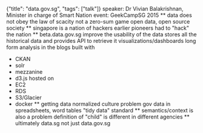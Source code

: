{"title": "data.gov.sg", "tags": ["talk"]}
speaker: Dr Vivian Balakrishnan, Minister in charge of Smart Nation
event: GeekCampSG 2015
** data does not obey the law of scacity
not a zero-sum game
open data, open source society
** singapore is a nation of hackers
earlier pioneers had to "hack" the nation
** beta.data.gov.sg
improve the usability of the data
stores all the historical data and provides API to retrieve it
visualizations/dashboards
long form analysis in the blogs
built with
* CKAN
* solr
* mezzanine
* d3.js
hosted on
* EC2
* RDS
* S3/Glacier
* docker
** getting data normalized
culture problem
gov data in spreadsheets, word tables
"tidy data" standard
** semantics/context is also a problem
definition of "child" is different in different agencies
** ultimately data.sg not just data.gov.sg
